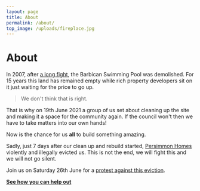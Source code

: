 ```yaml
---
layout: page
title: About
permalink: /about/
top_image: /uploads/fireplace.jpg
---
```

# About

In 2007, after [a long fight](https://web.archive.org/web/20120208103108/http://saveourbarbicanyork.org.uk/pages/sob_york_campaign_history.htm),
the Barbican Swimming Pool was demolished. For 15 years this land has remained
empty while rich property developers sit on it just waiting for the price to go
up.

> We don't think that is right.

That is why on 19th June 2021 a group of us set about cleaning up the site and making
it a space for the community again. If the council won't then we have to
take matters into our own hands!

Now is the chance for us **all** to build something amazing.

Sadly, just 7 days after our clean up and rebuild started,
[Persimmon Homes](https://www.persimmonhomes.com/) violently and illegally
evicted us. This is not the end, we will fight this and we will not go silent.

Join us on Saturday 26th June for a
[protest against this eviction](/news/protest-the-eviction/).

**[See how you can help out](/help)**
